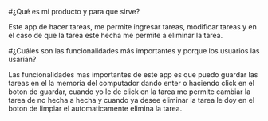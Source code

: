 #¿Qué es mi producto y para que sirve?

Este app de hacer tareas, me permite ingresar tareas, modificar tareas y en el caso de que la tarea este hecha me permite a eliminar la tarea.


#¿Cuáles son las funcionalidades más importantes y porque los usuarios las usarían?

Las funcionalidades mas importantes de este app es que puedo guardar las tareas en el la memoria del computador dando enter o haciendo click en el boton de guardar, cuando yo le de click en la tarea me permite cambiar la tarea de no hecha a hecha y cuando ya desee eliminar la tarea le doy en el boton de limpiar el automaticamente elimina la tarea.